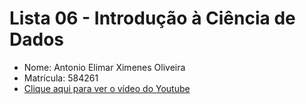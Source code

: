 # Lista 06 - Introdução à Ciência de Dados

- Nome: Antonio Elimar Ximenes Oliveira
- Matrícula: 584261
- [Clique aqui para ver o vídeo do Youtube](https://www.youtube.com/watch?v=HIGN2X3AQjE)
